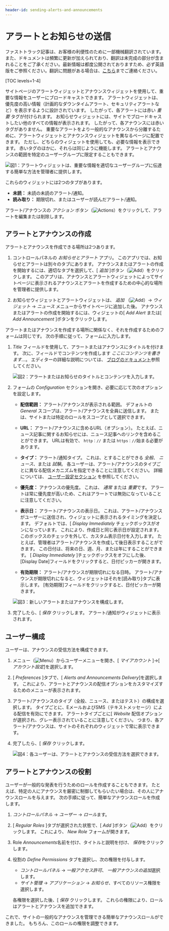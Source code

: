 ```yaml
---
header-id: sending-alerts-and-announcements
---
```


# アラートとお知らせの送信

<p class="alert alert-info"><span class="wysiwyg-color-blue120">ファストトラック記事は、お客様の利便性のために一部機械翻訳されています。また、ドキュメントは頻繁に更新が加えられており、翻訳は未完成の部分が含まれることをご了承ください。最新情報は都度公開されておりますため、必ず英語版をご参照ください。翻訳に問題がある場合は、<a href="mailto:support-content-jp@liferay.com">こちら</a>までご連絡ください。</span></p>

[TOC levels=1-4]

サイトページのアラートウィジェットとアナウンスウィジェットを使用して、重要な情報をユーザーにブロードキャストできます。 アラートウィジェットは、優先度の高い情報（計画的なダウンタイムアラート、セキュリティアラートなど）を表示するように設計されています。 したがって、各アラートには赤い *重要* タグが付けられます。 お知らせウィジェットには、サイトでブロードキャストしたい他のすべての情報が表示されます。 したがって、各アナウンスには赤いタグがありません。 重要なアラートをより一般的なアナウンスから分離するために、アラートウィジェットとアナウンスウィジェットを異なるページに配置できます。 ただし、どちらのウィジェットを使用しても、必要な情報を表示できます。 赤いタグのほかに、それらは同じように機能します。 アラートとアナウンスの範囲を特定のユーザーグループに限定することもできます。

![図1：アラートウィジェットは、重要な情報を適切なユーザーグループに伝達する簡単な方法を管理者に提供します。](../../../images/alerts-widget.png)

これらのウィジェットには2つのタブがあります。

  - **未読：** 未読の未読のアラート/通知。
  - **読み取り：** 期限切れ、またはユーザーが読んだアラート/通知。

アラート/アナウンスの *アクション* ボタン（![Actions](../../../images/icon-actions.png)）をクリックして、アラートを編集または削除します。

## アラートとアナウンスの作成

アラートとアナウンスを作成できる場所は2つあります。

1.  コントロールパネルの *お知らせとアラート* アプリ。 このアプリでは、お知らせとアラートは別々のタブにあります。 アナウンスまたはアラートの作成を開始するには、適切なタブを選択して、[ *追加* ]ボタン（![Add](../../../images/icon-add.png)）をクリックします。 このアプリは、アナウンスとアラートウィジェットによってサイトページに表示されるアナウンスとアラートを作成するための中心的な場所を管理者に提供します。

2.  お知らせウィジェットとアラートウィジェットは、 *追加* （![Add](../../../images/icon-control-menu-add.png)）→ *ウィジェット* → *ニュース* メニューからサイトページに追加した後。 アナウンスまたはアラートの作成を開始するには、ウィジェットの[ *Add Alert* または[ *Add Announcement* ]ボタンをクリックします。

アラートまたはアナウンスを作成する場所に関係なく、それを作成するためのフォームは同じです。 次の手順に従って、フォームに入力します。

1.  *Title* フィールドを使用して、アラートまたはアナウンスにタイトルを付けます。 次に、フィールドでコンテンツを作成します *ここにコンテンツを書きます...*。 エディターの詳細な説明については、 [ブログのドキュメント](/docs/7-1/user/-/knowledge_base/u/using-the-blog-entry-editor)参照してください。

    ![図2：アラートまたはお知らせのタイトルとコンテンツを入力します。](../../../images/alerts-new-alert.png)

2.  フォームの *Configuration* セクションを開き、必要に応じて次のオプションを設定します。

      - **配信範囲：** アラート/アナウンスが表示される範囲。 デフォルトの *General* スコープは、アラート/アナウンスを全員に送信します。 または、サイトまたは特定のロールをスコープとして選択できます。

      - **URL：** アラート/アナウンスに含めるURL（オプション）。 たとえば、ニュース記事に関するお知らせには、ニュース記事へのリンクを含めることができます。 URLは有効で、 `http：//` または `https：//`始まる必要があります。

      - **タイプ：** アラート/通知タイプ。 これは、とすることができる *全般*、 *ニュース*、または *試験*。 各ユーザーは、アラート/アナウンスのタイプごとに異なる配信メカニズムを指定できることに注意してください。 詳細については、 [ユーザー設定セクション](#user-configuration) を参照してください。

      - **優先度：** アナウンスの優先度。 これは、 *通常* または *重要*です。 アラートは常に優先度が高いため、これはアラートでは無効になっていることに注意してください。

      - **表示日：** アラート/アナウンスの表示日。 これは、アラート/アナウンスがユーザーに送信され、ウィジェットに表示されるタイミングを決定します。 デフォルトでは、[ *Display Immediately* チェックボックスがオンになっています。 これにより、作成日と同じ表示日が設定されます。 このボックスのチェックを外して、カスタム表示日付を入力します。 たとえば、管理者はアラート/アナウンスを作成して後日表示することができます。 この日付は、将来の日、週、月、または年にすることができます。 [ *Display Immediately* ]チェックボックスをオフにした後、[Display Date]フィールドをクリックすると、日付ピッカーが開きます。

      - **有効期限：** アラート/アナウンスが期限切れになる日時。 アラート/アナウンスが期限切れになると、ウィジェットはそれを[読み取り]タブに表示します。 [有効期限]フィールドをクリックすると、日付ピッカーが開きます。

    ![図3：新しいアラートまたはアナウンスを構成します。](../../../images/alerts-new-alert-config.png)

3.  完了したら、[ *保存* クリックします。 アラート/通知がウィジェットに表示されます。

## ユーザー構成

ユーザーは、アナウンスの受信方法を構成できます。

1.  メニュー（![Menu](../../../images/icon-menu.png)）からユーザーメニューを開き、[ *マイアカウント* ]→[ *アカウント設定*]を選択します。

2.  [ *Preferences* ]タブで、[ *Alerts and Announcements Delivery*]を選択します。 これにより、アラートとアナウンスの配信オプションをカスタマイズするためのメニューが表示されます。

3.  アラート/アナウンスのタイプ（全般、ニュース、またはテスト）の構成を選択します。 タイプごとに、EメールおよびSMS（テキストメッセージ）による配信を有効にできます。 アラートタイプごとに[ *Website* 配信オプションが選択され、グレー表示されていることに注意してください。 つまり、各アラート/アナウンスは、サイトのそれぞれのウィジェットで常に表示できます。

4.  完了したら、[ *保存* クリックします。

    ![図4：各ユーザーは、アラートとアナウンスの受信方法を選択できます。](../../../images/alerts-delivery.png)

## アラートとアナウンスの役割

ユーザーが一般的な発表を行うためのロールを作成することもできます。 たとえば、特定の人にアナウンスを厳密に制御してもらいたい場合は、その人にアナウンスロールを与えます。 次の手順に従って、簡単なアナウンスロールを作成します。

1.  *コントロールパネル* → *ユーザー* → *ロール*ます。

2.  [ *Regular Roles* ]タブが選択された状態で、[ *Add* ]ボタン（![Add](../../../images/icon-add.png)）をクリックします。 これにより、 *New Role* フォームが開きます。

3.  Role *Announcements*名前を付け、タイトルと説明を付け、 *保存*をクリックします。

4.  役割の *Define Permissions* タブを選択し、次の権限を付与します。

      - *コントロールパネル* → *一般アクセス許可*、 *一般アナウンスの追加*選択します。
      - *サイト管理* → *アプリケーション* → *お知らせ*、すべてのリソース権限を選択します。

    各権限を選択した後、[ *保存* クリックします。 これらの権限により、ロールはアラートとアナウンスを追加できます。

これで、サイトの一般的なアナウンスを管理できる簡単なアナウンスロールができました。 もちろん、このロールの権限を調整できます。
